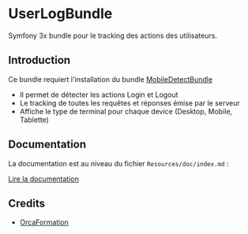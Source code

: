 # UserLogBundle

Symfony 3x bundle pour le tracking des actions des utilisateurs.

Introduction
------------

Ce bundle requiert l'installation du bundle [MobileDetectBundle](https://github.com/suncat2000/MobileDetectBundle)

* Il permet de détecter les actions Login et Logout
* Le tracking de toutes les requêtes et réponses émise par le serveur
* Affiche le type de terminal pour chaque device (Desktop, Mobile, Tablette)


## Documentation

La documentation est au niveau du fichier `Resources/doc/index.md` :

[Lire la documentation](https://github.com/orcaformation/userLogBundle/blob/master/Resources/doc/index.md)

## Credits

- [OrcaFormation](https://github.com/orcaformation)
